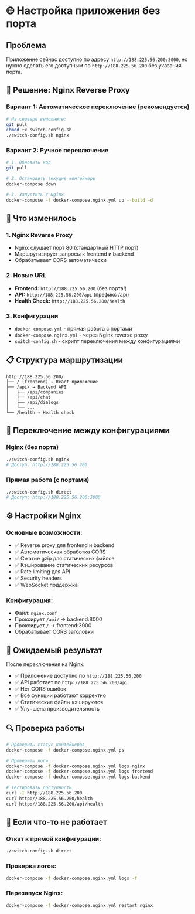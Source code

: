 # 🌐 Настройка приложения без порта

## Проблема
Приложение сейчас доступно по адресу `http://188.225.56.200:3000`, но нужно сделать его доступным по `http://188.225.56.200` без указания порта.

## 🚀 Решение: Nginx Reverse Proxy

### Вариант 1: Автоматическое переключение (рекомендуется)

```bash
# На сервере выполните:
git pull
chmod +x switch-config.sh
./switch-config.sh nginx
```

### Вариант 2: Ручное переключение

```bash
# 1. Обновить код
git pull

# 2. Остановить текущие контейнеры
docker-compose down

# 3. Запустить с Nginx
docker-compose -f docker-compose.nginx.yml up --build -d
```

## 🔧 Что изменилось

### 1. **Nginx Reverse Proxy**
- Nginx слушает порт 80 (стандартный HTTP порт)
- Маршрутизирует запросы к frontend и backend
- Обрабатывает CORS автоматически

### 2. **Новые URL**
- **Frontend:** `http://188.225.56.200` (без порта!)
- **API:** `http://188.225.56.200/api` (префикс /api)
- **Health Check:** `http://188.225.56.200/health`

### 3. **Конфигурации**
- `docker-compose.yml` - прямая работа с портами
- `docker-compose.nginx.yml` - через Nginx reverse proxy
- `switch-config.sh` - скрипт переключения между конфигурациями

## 📋 Структура маршрутизации

```
http://188.225.56.200/
├── / (frontend) → React приложение
├── /api/ → Backend API
│   ├── /api/companies
│   ├── /api/chat
│   ├── /api/dialogs
│   └── ...
└── /health → Health check
```

## 🔄 Переключение между конфигурациями

### Nginx (без порта)
```bash
./switch-config.sh nginx
# Доступ: http://188.225.56.200
```

### Прямая работа (с портами)
```bash
./switch-config.sh direct
# Доступ: http://188.225.56.200:3000
```

## ⚙️ Настройки Nginx

### Основные возможности:
- ✅ Reverse proxy для frontend и backend
- ✅ Автоматическая обработка CORS
- ✅ Сжатие gzip для статических файлов
- ✅ Кэширование статических ресурсов
- ✅ Rate limiting для API
- ✅ Security headers
- ✅ WebSocket поддержка

### Конфигурация:
- Файл: `nginx.conf`
- Проксирует `/api/` → backend:8000
- Проксирует `/` → frontend:3000
- Обрабатывает CORS заголовки

## 🎯 Ожидаемый результат

После переключения на Nginx:
- ✅ Приложение доступно по `http://188.225.56.200`
- ✅ API работает по `http://188.225.56.200/api`
- ✅ Нет CORS ошибок
- ✅ Все функции работают корректно
- ✅ Статические файлы кэшируются
- ✅ Улучшена производительность

## 🔍 Проверка работы

```bash
# Проверить статус контейнеров
docker-compose -f docker-compose.nginx.yml ps

# Проверить логи
docker-compose -f docker-compose.nginx.yml logs nginx
docker-compose -f docker-compose.nginx.yml logs frontend
docker-compose -f docker-compose.nginx.yml logs backend

# Тестировать доступность
curl -I http://188.225.56.200
curl http://188.225.56.200/health
curl http://188.225.56.200/api/health
```

## 🚨 Если что-то не работает

### Откат к прямой конфигурации:
```bash
./switch-config.sh direct
```

### Проверка логов:
```bash
docker-compose -f docker-compose.nginx.yml logs -f
```

### Перезапуск Nginx:
```bash
docker-compose -f docker-compose.nginx.yml restart nginx
```
